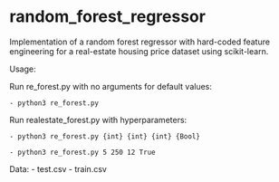 # random_forest_regressor
Implementation of a random forest regressor with hard-coded feature engineering for a real-estate housing price dataset using scikit-learn.

Usage: 

  Run re_forest.py with no arguments for default values:

    - python3 re_forest.py
    
  Run realestate_forest.py with hyperparameters:
  
    - python3 re_forest.py {int} {int} {int} {Bool}
    
    - python3 re_forest.py 5 250 12 True
    
  Data:
    - test.csv
    - train.csv
